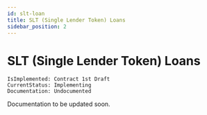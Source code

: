 ```yaml
---
id: slt-loan
title: SLT (Single Lender Token) Loans
sidebar_position: 2
---
```


# SLT (Single Lender Token) Loans

```text title="Development Status"
IsImplemented: Contract 1st Draft
CurrentStatus: Implementing
Documentation: Undocumented
```

Documentation to be updated soon.